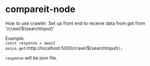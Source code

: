# compareit-node

How to use crawler:
Set up front end to receive data from get from '/crawl/${searchInput}'

Example:<br>
`const response = await axios.get(`http://localhost:5000/crawl/${searchInput}`);`

`response` will be json file.
